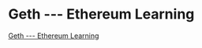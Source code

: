 # Geth --- Ethereum Learning
[Geth --- Ethereum Learning](https://aiwithcloud.com/2022/09/19/geth_____ethereum_learning/)